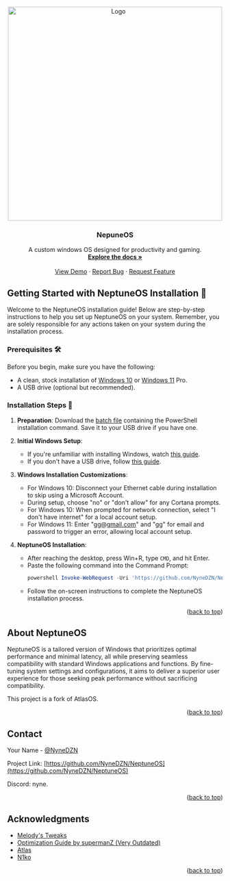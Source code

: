 <!-- PROJECT LOGO -->
<br />
<div align="center">
  <a href="https://github.com/NyneDZN/NeptuneOS">
    <img src="https://user-images.githubusercontent.com/120980797/209248113-fb446909-8aad-4c90-bedf-d4d536ef5dee.png"
" alt="Logo" width="500" height="500">
  </a>

<h3 align="center">NepuneOS</h3>

  <p align="center">
    A custom windows OS designed for productivity and gaming.
    <br />
    <a href="https://github.com/NyneDZN/NeptuneOS"><strong>Explore the docs »</strong></a>
    <br />
    <br />
    <a href="https://github.com/NyneDZN/NeptuneOS">View Demo</a>
    ·
    <a href="https://github.com/NyneDZN/NeptuneOS/issues">Report Bug</a>
    ·
    <a href="https://github.com/NyneDZN/NeptuneOS/issues">Request Feature</a>
  </p>
</div>



<!-- Installation -->
## Getting Started with NeptuneOS Installation 🌊

Welcome to the NeptuneOS installation guide! Below are step-by-step instructions to help you set up NeptuneOS on your system. Remember, you are solely responsible for any actions taken on your system during the installation process.

### Prerequisites 🛠️

Before you begin, make sure you have the following:

- A clean, stock installation of [Windows 10](https://software.download.prss.microsoft.com/dbazure/Win10_22H2_English_x64v1.iso?t=4d3f143d-ad29-4ef9-9c11-01e5a05e4490&P1=1708674319&P2=601&P3=2&P4=XEiEzOFWipK4ADtywT65EOd8TFNm9SL3ZfS6NH3psbPlqdHpvR%2fzbyeCTEk0Of93BMgcLXlKGR%2bUFrRy7tYAFsOphGMe4kI4KIjWmRPW%2fF%2fZV%2bQV99%2fxoRgYwMe95Cm9fVd6uSJOQHdjjdZf1ZjKZzqBjr3l75PPCiEDnDOfqJg1bAD43gRY5YtQzKX%2bk9w9u7OboeYdZFYyODYj%2bX2mgorwGKL09g9rmVsbLPTtq1WbgIuBc%2f2wUha40ZrDdGZl%2bTFIGGWjDkS3sFK1q8WuHCZsZAiNrM9t99bzJkBojhKZfXnHTuDBl%2fsloMFq6wNWr2hrOBqqzDgP8%2fkBEwDCdQ%3d%3d) or [Windows 11](https://software.download.prss.microsoft.com/dbazure/Win11_23H2_English_x64v2.iso?t=fe1f1d84-93e9-4075-b990-fae3286c5d0a&P1=1708674270&P2=601&P3=2&P4=gLCT1py3ZHRfVXlYg08SMuwTAQjdoDxXO7u%2bVy1ZMzYifznomP4v1%2b3DXi0JV5nVFvjzLeIA37bZqep6%2bQ%2fJzGut6msOWqnk8i8poe%2ffUVnEgR1sttPWuMxXXIg19cFin%2b8AozjuZw7xJxR33cZ3EmnyU5S0T8abvxN5h8jJ6MdGPByeWOpDzVgBRhV%2fNFhES5pAlx9pPqd2XTPFVwf1F%2bGysOd3al1Isjyb41NejFK3Ldfy0S7ES%2bzAJ77R%2bF6g7MM9lxAqBhU38imtnvsZAiChJOTN32U%2bBDMrVI9ikaREhP4jNGOXEgnY86WLdu9LuOBtpS9dDYoKNoEGu4frig%3d%3d) Pro.
- A USB drive (optional but recommended).

### Installation Steps 🚀

1. **Preparation**: Download the [batch file](https://cdn.discordapp.com/attachments/1096471308239376517/1210133893995303013/neptune_currentbranch.bat?ex=65e97403&is=65d6ff03&hm=9e0356dc3d1558f7492625d81251a3346197dcba747a89f6eaa99b46783fe6c4&) containing the PowerShell installation command. Save it to your USB drive if you have one.

2. **Initial Windows Setup**:
   - If you're unfamiliar with installing Windows, watch [this guide](https://www.youtube.com/watch?v=0s23L1m7u5I).
   - If you don't have a USB drive, follow [this guide](https://github.com/iidanL/InstallWindowsWithoutUSB).

3. **Windows Installation Customizations**:
   - For Windows 10: Disconnect your Ethernet cable during installation to skip using a Microsoft Account.
   - During setup, choose "no" or "don't allow" for any Cortana prompts.
   - For Windows 10: When prompted for network connection, select "I don't have internet" for a local account setup.
   - For Windows 11: Enter "gg@gmail.com" and "gg" for email and password to trigger an error, allowing local account setup.

4. **NeptuneOS Installation**:
   - After reaching the desktop, press Win+R, type `CMD`, and hit Enter.
   - Paste the following command into the Command Prompt:
     ```powershell
     powershell Invoke-WebRequest -Uri 'https://github.com/NyneDZN/NeptuneOS/archive/refs/heads/installer.zip' -OutFile "$env:TEMP\installer.zip"; Expand-Archive -Path "$env:TEMP\installer.zip" -DestinationPath 'C:\'; Start-Process 'C:\NeptuneOS-installer\Neptune\neptune.bat'
     ```
   - Follow the on-screen instructions to complete the NeptuneOS installation process.




<p align="right">(<a href="#readme-top">back to top</a>)</p>



<!-- ABOUT NEPTUNEOS -->
## About NeptuneOS

NeptuneOS is a tailored version of Windows that prioritizes optimal performance and minimal latency, all while preserving seamless compatibility with standard Windows applications and functions. 
By fine-tuning system settings and configurations, it aims to deliver a superior user experience for those seeking peak performance without sacrificing compatibility.
                                       
This project is a fork of AtlasOS.

<p align="right">(<a href="#readme-top">back to top</a>)</p>




<!-- CONTACT -->
## Contact

Your Name - [@NyneDZN](https://twitter.com/NyneDZN) 

Project Link: [https://github.com/NyneDZN/NeptuneOS](https://github.com/NyneDZN/NeptuneOS)

Discord: nyne.

<p align="right">(<a href="#readme-top">back to top</a>)</p>



<!-- ACKNOWLEDGMENTS -->
## Acknowledgments

* [Melody's Tweaks](https://sites.google.com/view/melodystweaks/basictweaks?pli=1)
* [Optimization Guide by supermanZ (Very Outdated)](https://steamcommunity.com/sharedfiles/filedetails/?id=476760198)
* [Atlas](https://github.com/Atlas-OS/)
* [N1ko](https://n1kobg.blogspot.com/)

<p align="right">(<a href="#readme-top">back to top</a>)</p>

